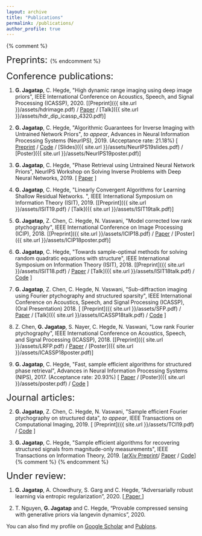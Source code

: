 ```yaml
---
layout: archive
title: "Publications"
permalink: /publications/
author_profile: true
---
```


{% comment %}

<font size="+2"> Preprints: </font>
{% endcomment %}

<font size="+2"> Conference publications: </font>

1. **G. Jagatap**, C. Hegde, "High dynamic range imaging using deep image priors", IEEE International Conference on Acoustics, Speech, and Signal Processing (ICASSP), 2020. [[Preprint]({{ site.url }}/assets/hdrimage.pdf) / [Paper](https://ieeexplore.ieee.org/abstract/document/9054218 ) / [Talk]({{ site.url }}/assets/hdr_dip_icassp_4320.pdf)]

2. **G. Jagatap**, C. Hegde, "Algorithmic Guarantees for Inverse Imaging with Untrained Network Priors", *to appear*, Advances in Neural Information Processing Systems (NeurIPS), 2019. (Acceptance rate: 21.18%) [ <a target="_blank" href= 'https://arxiv.org/abs/1906.08763'>Preprint</a> / <a target="_blank" href='https://github.com/GauriJagatap/invimaging-deeppriors'>Code</a> / [Slides]({{ site.url }}/assets/NeurIPS19slides.pdf) / [Poster]({{ site.url }}/assets/NeurIPS19poster.pdf)]

2. **G. Jagatap**, C. Hegde, "Phase Retrieval using Untrained Neural Network Priors", NeurIPS Workshop on Solving Inverse Problems with Deep Neural Networks, 2019. [ <a target="_blank" href= 'https://openreview.net/forum?id=r1l9n725IH'>Paper</a> ]

1. **G. Jagatap**, C. Hegde, "Linearly Convergent Algorithms for Learning Shallow Residual Networks. ", IEEE International Symposium on Information Theory (ISIT), 2019. [[Preprint]({{ site.url }}/assets/ISIT19.pdf) / [Talk]({{ site.url }}/assets/ISIT19talk.pdf)]


2. **G. Jagatap**, Z. Chen, C. Hegde, N. Vaswani, "Model corrected low rank ptychography",  IEEE International Conference on Image Processing (ICIP), 2018. [[Preprint]({{ site.url }}/assets/ICIP18.pdf) / <a target="_blank" href='https://ieeexplore.ieee.org/document/8451403'>Paper</a> / [Poster]({{ site.url }}/assets/ICIP18poster.pdf)]


3. **G. Jagatap**, C. Hegde, "Towards sample-optimal methods for solving random quadratic equations with structure", IEEE International Symposium on Information Theory (ISIT), 2018. [[Preprint]({{ site.url }}/assets/ISIT18.pdf) / <a target="_blank" href='https://ieeexplore.ieee.org/document/8437770'>Paper</a> / [Talk]({{ site.url }}/assets/ISIT18talk.pdf) / <a target="_blank" href='https://github.com/GauriJagatap/model-copram/tree/trees'>Code</a> ]

4. **G. Jagatap**, Z. Chen, C. Hegde, N. Vaswani, "Sub-diffraction imaging using Fourier ptychography
and structured sparsity", IEEE International Conference on Acoustics, Speech, and Signal Processing (ICASSP), (Oral Presentation) 2018. [ [Preprint]({{ site.url }}/assets/SFP.pdf) / <a target="_blank" href='https://ieeexplore.ieee.org/document/8461302'>Paper</a> / [Talk]({{ site.url }}/assets/ICASSP18talk.pdf) / <a target="_blank" href='https://github.com/GauriJagatap/copram-for-ptycho'>Code</a> ]

5. Z. Chen, **G. Jagatap**, S. Nayer, C. Hegde, N. Vaswani, "Low rank Fourier ptychography", IEEE International Conference on Acoustics, Speech, and Signal Processing (ICASSP), 2018. [[Preprint]({{ site.url }}/assets/LRFP.pdf) / <a target="_blank" href='https://ieeexplore.ieee.org/document/8462480'>Paper</a> / [Poster]({{ site.url }}/assets/ICASSP18poster.pdf)]

6. **G. Jagatap**, C. Hegde, "Fast, sample efficient algorithms for structured phase retrieval", Advances in Neural Information Processing Systems (NIPS), 2017. (Acceptance rate: 20.93%) [ <a target="_blank" href='http://papers.nips.cc/paper/7077-fast-sample-efficient-algorithms-for-structured-phase-retrieval'>Paper</a> / [Poster]({{ site.url }}/assets/poster.pdf) / <a target="_blank" href='https://github.com/GauriJagatap/model-copram'>Code</a> ]



<font size="+2"> Journal articles: </font>

2. **G. Jagatap**, Z. Chen, C. Hegde, N. Vaswani, "Sample efficient Fourier ptychography on structured data", *to appear*,  IEEE Transactions on Computational Imaging, 2019. [ [Preprint]({{ site.url }}/assets/TCI19.pdf) / <a target="_blank" href='https://github.com/GauriJagatap/copram-for-ptycho'>Code</a> ]

3. **G. Jagatap**, C. Hegde, "Sample efficient algorithms for recovering structured signals from magnitude-only measurements", IEEE Transactions on Information Theory, 2019. 
[<a target="_blank" href='https://arxiv.org/abs/1705.06412'>arXiv Preprint</a>/ <a target="_blank" href='https://ieeexplore.ieee.org/abstract/document/8660586'>Paper</a> / <a target="_blank" href='https://github.com/GauriJagatap/model-copram'>Code</a>]
{% comment %}
{% endcomment %}

<font size="+2"> Under review: </font>

1. **G. Jagatap**, A. Chowdhury, S. Garg and C. Hegde, “Adversarially robust learning via entropic regularization”, 2020. [<a target="_blank" href='https://arxiv.org/abs/2008.12338'> Paper </a>]

2. T. Nguyen, **G. Jagatap** and C. Hegde, “Provable compressed sensing with generative priors via langevin dynamics”, 2020.

You can also find my profile on <a target="_blank" href='https://scholar.google.com/citations?user=B7-TNaIAAAAJ&hl=en'>Google Scholar</a> and <a target="_blank" href='https://publons.com/researcher/3013655/gauri-jagatap/'>Publons</a>.




